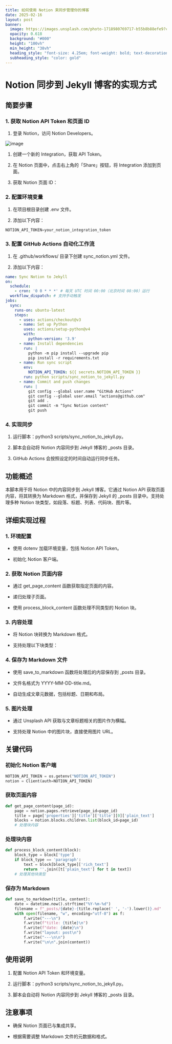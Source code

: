 ```yaml
---
title: 如何使用 Notion 来同步管理你的博客
date: 2025-02-16
layout: post
banner:
  image: https://images.unsplash.com/photo-1718980769717-b55b8b88efe9?crop=entropy&cs=tinysrgb&fit=max&fm=jpg&ixid=M3w2OTIwMzJ8MHwxfHJhbmRvbXx8fHx8fHx8fDE3Mzk3MTUzNTV8&ixlib=rb-4.0.3&q=80&w=1080
  opacity: 0.618
  background: "#000"
  height: "100vh"
  min_height: "38vh"
  heading_style: "font-size: 4.25em; font-weight: bold; text-decoration: underline"
  subheading_style: "color: gold"
---
```


# Notion 同步到 Jekyll 博客的实现方式

## 简要步骤

### 1. 获取 Notion API Token 和页面 ID

1. 登录 Notion，访问 Notion Developers。

![image](https://prod-files-secure.s3.us-west-2.amazonaws.com/a7a0cc5a-89b9-4cda-8686-1fba0ca52f40/d19c1afe-dea5-4312-9333-786b0ba83054/image.png?X-Amz-Algorithm=AWS4-HMAC-SHA256&X-Amz-Content-Sha256=UNSIGNED-PAYLOAD&X-Amz-Credential=ASIAZI2LB466RAH3FUOK%2F20250216%2Fus-west-2%2Fs3%2Faws4_request&X-Amz-Date=20250216T141555Z&X-Amz-Expires=3600&X-Amz-Security-Token=IQoJb3JpZ2luX2VjEDQaCXVzLXdlc3QtMiJHMEUCIAc5WV8jII%2BSbTAume5h55sWhe%2B6KpaNtPEZJEeokB%2F6AiEA2fDiRNzjBoLlGWR%2Bc7z6mFLVkjHj2ecWWYaFs7V92X4q%2FwMIXRAAGgw2Mzc0MjMxODM4MDUiDDRgmwu4CLIXTJtCDircA7W1uKSVw%2F13u4vIyj9h%2Bkez%2BJty5iLaP56sY4A9hdXaeEtktc4CsT4MaZQimOUDqVMfkKT1X38W5uQdvqildNTCcpa5D%2F4VeanyWeetkZyB3PGNpJl%2FBAMy5djWD6XTOIWCmeop2R9Dg6qQHmCw4y%2FlvQQeBZwMsieTdb4S48%2FNfJOQCtjwXcYYi8FOE342OeWAJfTaSR9XsBf%2BQl0Vo5plKGLmgXEfV8OJqrOsxhcFOsIPVjhXOpITsawIn%2BmeskrMqUOI0cKRl8wq4%2BWhbuC9LyAeGcq%2FyyhsivAsGytKdTAoECMpljeCbQehMQR%2Bu%2FAuh84bsDjghocO08VFHBgMvyxV2%2BwFPDbuDet3svQA8SBkrxOWeFtiVP0vyxRyQDU2%2BWaA8744OgdVd6izb7zXQX9BHBBPqoFLoTGNKxxufAdNEpGeS%2BHs6RN1k%2BqMABX5H9T4EGck0a3y0cQpe4Gr5E4mAj81tx1h0uC4fCJ3HuQuE%2F7vggzbrjjrQpsHM6DmVZDzA0axhlcHCwMwE9I9jJ8t4FrqLRgE3m2e5UZZ5KHdp924OX7kvmAdyO7rS2zQcpLWEYBU06YDeA5z1oEP%2FH0H5bVA44UW%2F%2BZTyFS9HWwBPOj%2Bcr3mHPMMML%2Bfx70GOqUBJ0qdRgjFGrOLp3q1b%2BI4ARDUyTYMt%2BkB7VhxdvM6Acy7muJuNhIiFjt8vbJc5%2B2TcltEEVG5Xsi0HaDwRERowFXFnK6Itex2RE0%2FdtWWfP6ZOsjooHcgv%2FOAZfV%2Fj9n1FWFWZPnikW%2FpO5tDypnp8NhC6POV01%2FcVi7C9Oy7utHxD9oHtdwwkn25yiGCMe1CrscVp75LUY0cQpgt1dHgT0iyrXmr&X-Amz-Signature=7d9e670a18230273fcf7f8ec2807bdb938a06c316d81560707f971be932160be&X-Amz-SignedHeaders=host&x-id=GetObject)

1. 创建一个新的 Integration，获取 API Token。

1. 在 Notion 页面中，点击右上角的「Share」按钮，将 Integration 添加到页面。

1. 获取 Notion 页面 ID：


### 2. 配置环境变量

1. 在项目根目录创建 .env 文件。

1. 添加以下内容：

```javascript
NOTION_API_TOKEN=your_notion_integration_token
```

### 3. 配置 GitHub Actions 自动化工作流

1. 在 .github/workflows/ 目录下创建 sync_notion.yml 文件。

1. 添加以下内容：

```yaml
name: Sync Notion to Jekyll
on:
  schedule:
    - cron: '0 0 * * *' # 每天 UTC 时间 00:00（北京时间 08:00）运行
  workflow_dispatch: # 支持手动触发
jobs:
  sync:
    runs-on: ubuntu-latest
    steps:
      - uses: actions/checkout@v3
      - name: Set up Python
        uses: actions/setup-python@v4
        with:
          python-version: '3.9'
      - name: Install dependencies
        run: |
          python -m pip install --upgrade pip
          pip install -r requirements.txt
      - name: Run sync script
        env:
          NOTION_API_TOKEN: ${{ secrets.NOTION_API_TOKEN }}
        run: python scripts/sync_notion_to_jekyll.py
      - name: Commit and push changes
        run: |
          git config --global user.name "GitHub Actions"
          git config --global user.email "actions@github.com"
          git add .
          git commit -m "Sync Notion content"
          git push
```

### 4. 实现同步

1. 运行脚本：python3 scripts/sync_notion_to_jekyll.py。

1. 脚本会自动将 Notion 内容同步到 Jekyll 博客的 _posts 目录。

1. GitHub Actions 会按照设定的时间自动运行同步任务。

## 功能概述

本脚本用于将 Notion 中的内容同步到 Jekyll 博客。它通过 Notion API 获取页面内容，将其转换为 Markdown 格式，并保存到 Jekyll 的 _posts 目录中。支持处理多种 Notion 块类型，如段落、标题、列表、代码块、图片等。

## 详细实现过程

### 1. 环境配置

- 使用 dotenv 加载环境变量，包括 Notion API Token。

- 初始化 Notion 客户端。

### 2. 获取 Notion 页面内容

- 通过 get_page_content 函数获取指定页面的内容。

- 递归处理子页面。

- 使用 process_block_content 函数处理不同类型的 Notion 块。

### 3. 内容处理

- 将 Notion 块转换为 Markdown 格式。

- 支持处理以下块类型：


### 4. 保存为 Markdown 文件

- 使用 save_to_markdown 函数将处理后的内容保存到 _posts 目录。

- 文件名格式为 YYYY-MM-DD-title.md。

- 自动生成文章元数据，包括标题、日期和布局。

### 5. 图片处理

- 通过 Unsplash API 获取与文章标题相关的图片作为横幅。

- 支持处理 Notion 中的图片块，直接使用图片 URL。

## 关键代码

### 初始化 Notion 客户端

```python
NOTION_API_TOKEN = os.getenv("NOTION_API_TOKEN")
notion = Client(auth=NOTION_API_TOKEN)
```

### 获取页面内容

```python
def get_page_content(page_id):
    page = notion.pages.retrieve(page_id=page_id)
    title = page['properties']['title']['title'][0]['plain_text']
    blocks = notion.blocks.children.list(block_id=page_id)
    # 处理块内容
```

### 处理块内容

```python
def process_block_content(block):
    block_type = block['type']
    if block_type == 'paragraph':
        text = block[block_type]['rich_text']
        return ''.join([t['plain_text'] for t in text])
    # 处理其他块类型
```

### 保存为 Markdown

```python
def save_to_markdown(title, content):
    date = datetime.now().strftime("%Y-%m-%d")
    filename = f"_posts/{date}-{title.replace(' ', '-').lower()}.md"
    with open(filename, "w", encoding="utf-8") as f:
        f.write("---\n")
        f.write(f"title: {title}\n")
        f.write(f"date: {date}\n")
        f.write("layout: post\n")
        f.write("---\n\n")
        f.write("\n\n".join(content))
```

## 使用说明

1. 配置 Notion API Token 和环境变量。

1. 运行脚本：python3 scripts/sync_notion_to_jekyll.py。

1. 脚本会自动将 Notion 内容同步到 Jekyll 博客的 _posts 目录。

## 注意事项

- 确保 Notion 页面已与集成共享。

- 根据需要调整 Markdown 文件的元数据和格式。